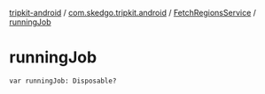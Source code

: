 [tripkit-android](../../index.md) / [com.skedgo.tripkit.android](../index.md) / [FetchRegionsService](index.md) / [runningJob](./running-job.md)

# runningJob

`var runningJob: Disposable?`